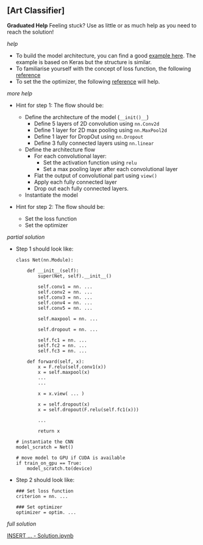 
## [Art Classifier]
**Graduated Help**
Feeling stuck? Use as little or as much help as you need to reach the solution!

*help*
* To build the model architecture, you can find a good [example here](https://livebook.manning.com/book/grokking-deep-learning-for-computer-vision/chapter-3/257). The example is based on Keras but the structure is similar.
* To familiarise yourself with the concept of loss function, the following [reference](https://livebook.manning.com/book/grokking-deep-learning-for-computer-vision/chapter-10/86)
* To set the the optimizer, the following [reference](https://livebook.manning.com/book/grokking-deep-learning-for-computer-vision/chapter-4/310) will help.

*more help*

* Hint for step 1: The flow should be:
	* Define the architecture of the model (`__init()__`)
        * Define 5 layers of 2D convolution using `nn.Conv2d`
        * Define 1 layer for 2D max pooling using `nn.MaxPool2d`
        * Define 1 layer for DropOut using `nn.Dropout`
        * Define 3 fully connected layers using `nn.linear`
    * Define the architecture flow
        * For each convolutional layer:
            * Set the activation function using `relu`
            * Set a max pooling layer after each convolutional layer
        * Flat the output of convolutional part using `view()`
        * Apply each fully connected layer
        * Drop out each fully connected layers.
	* Instantiate the model

* Hint for step 2: The flow should be:
	* Set the loss function
    * Set the optimizer


*partial solution*

* Step 1 should look like:
	```
    class Net(nn.Module):

        def __init__(self):
            super(Net, self).__init__()

            self.conv1 = nn. ...
            self.conv2 = nn. ...
            self.conv3 = nn. ...
            self.conv4 = nn. ...
            self.conv5 = nn. ...

            self.maxpool = nn. ...        

            self.dropout = nn. ...

            self.fc1 = nn. ... 
            self.fc2 = nn. ...
            self.fc3 = nn. ...
            
        def forward(self, x):
            x = F.relu(self.conv1(x))
            x = self.maxpool(x)
            ...
            ...
            
            x = x.view( ... )
            
            x = self.dropout(x)
            x = self.dropout(F.relu(self.fc1(x)))

            ...
            
            return x

    # instantiate the CNN
    model_scratch = Net()

    # move model to GPU if CUDA is available
    if train_on_gpu == True:
        model_scratch.to(device)
    ```

* Step 2 should look like:
	```
    ### Set loss function
    criterion = nn. ...

    ### Set optimizer
    optimizer = optim. ...
	```

*full solution*

  [INSERT  ... - Solution.ipynb](http://www.manning.com)
